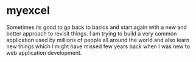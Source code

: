 # myexcel

Sometimes its good to go back to basics and start again with a new and better approach to revisit things. I am trying to build a very common application used by millions of people all around the world and also learn new things which I might have missed few years back when I was new to web application development.
